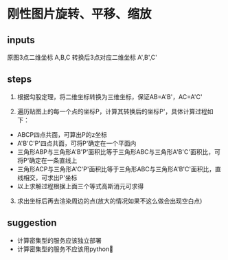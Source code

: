 # 刚性图片旋转、平移、缩放

## inputs
原图3点二维坐标 A,B,C
转换后3点对应二维坐标 A',B',C'

## steps

1. 根据勾股定理，将二维坐标转换为三维坐标，保证AB=A'B'，AC=A'C'

2. 遍历贴图上的每一个点的坐标P，计算其转换后的坐标P'，具体计算过程如下：
- ABCP四点共面，可算出P的z坐标
- A'B'C'P'四点共面，可将P'确定在一个平面内
- 三角形ABP与三角形A'B'P'面积比等于三角形ABC与三角形A'B'C'面积比，可将P'确定在一条直线上
- 三角形ACP与三角形A'C'P'面积比等于三角形ABC与三角形A'B'C'面积比，直线相交，可求出P'坐标
- 以上求解过程根据上面三个等式高斯消元可求得

3. 求出坐标后再去渲染周边的点(放大的情况如果不这么做会出现空白点)

## suggestion

- 计算密集型的服务应该独立部署
- 计算密集型的服务不应该用python🐶

